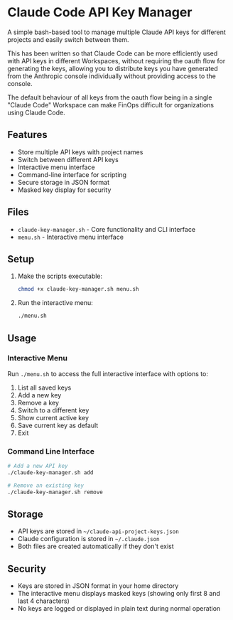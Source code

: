 # Claude Code API Key Manager

A simple bash-based tool to manage multiple Claude API keys for different projects and easily switch between them.

This has been written so that Claude Code can be more efficiently used with API keys in different Workspaces, without requiring the oauth flow for generating the keys, allowing you to distribute keys you have generated from the Anthropic console individually without providing access to the console. 

The default behaviour of all keys from the oauth flow being in a single "Claude Code" Workspace can make FinOps difficult for organizations using Claude Code. 

## Features

- Store multiple API keys with project names
- Switch between different API keys
- Interactive menu interface
- Command-line interface for scripting
- Secure storage in JSON format
- Masked key display for security

## Files

- `claude-key-manager.sh` - Core functionality and CLI interface
- `menu.sh` - Interactive menu interface

## Setup

1. Make the scripts executable:
   
   ```bash
   chmod +x claude-key-manager.sh menu.sh
   ```

2. Run the interactive menu:
   
   ```bash
   ./menu.sh
   ```

## Usage

### Interactive Menu

Run `./menu.sh` to access the full interactive interface with options to:

1. List all saved keys
2. Add a new key
3. Remove a key
4. Switch to a different key
5. Show current active key
6. Save current key as default
7. Exit

### Command Line Interface

```bash
# Add a new API key
./claude-key-manager.sh add

# Remove an existing key
./claude-key-manager.sh remove
```

## Storage

- API keys are stored in `~/claude-api-project-keys.json`
- Claude configuration is stored in `~/.claude.json`
- Both files are created automatically if they don't exist

## Security

- Keys are stored in JSON format in your home directory
- The interactive menu displays masked keys (showing only first 8 and last 4 characters)
- No keys are logged or displayed in plain text during normal operation
